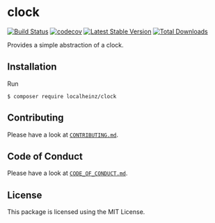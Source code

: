 # clock

[![Build Status](https://travis-ci.org/localheinz/clock.svg?branch=master)](https://travis-ci.org/localheinz/clock)
[![codecov](https://codecov.io/gh/localheinz/clock/branch/master/graph/badge.svg)](https://codecov.io/gh/localheinz/clock)
[![Latest Stable Version](https://poser.pugx.org/localheinz/clock/v/stable)](https://packagist.org/packages/localheinz/clock)
[![Total Downloads](https://poser.pugx.org/localheinz/clock/downloads)](https://packagist.org/packages/localheinz/clock)

Provides a simple abstraction of a clock.

## Installation

Run

```
$ composer require localheinz/clock
```

## Contributing

Please have a look at [`CONTRIBUTING.md`](.github/CONTRIBUTING.md).

## Code of Conduct

Please have a look at [`CODE_OF_CONDUCT.md`](.github/CODE_OF_CONDUCT.md).

## License

This package is licensed using the MIT License.

